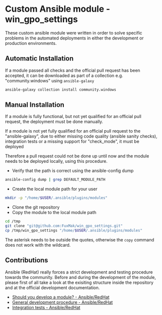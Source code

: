 # Custom Ansible module - win_gpo_settings

These custom ansible module were written in order to solve specific problems in the automated deployments in either the development or production environments.

## Automatic Installation

If a module passed all checks and the official pull request has been accepted, it can be downloaded as part of a collection e.g. "community.windows" using `ansible-galaxy`

```bash
ansible-galaxy collection install community.windows
```

## Manual Installation

If a module is fully functional, but not yet qualified for an official pull request, the deployment must be done manually.

If a module is not yet fully qualified for an official pull request to the "ansible-galaxy", due to either missing code quality (ansible sanity checks), integration tests or a missing support for "check_mode", it must be deployed

Therefore a pull request could not be done up until now and the module needs to be deployed locally, using this procedure.

- Verify that the path is correct using the ansible-config dump

```bash
ansible-config dump | grep DEFAULT_MODULE_PATH
```

- Create the local module path for your user

```bash
mkdir -p "/home/$USER/.ansible/plugins/modules"
```

- Clone the git repository
- Copy the module to the local module path

```bash
cd /tmp
git clone "git@github.com:FuxMak/win_gpo_settings.git"
cp /tmp/win_gpo_settings "/home/$USER/.ansible/plugins/modules"
```

The asterisk needs to be outside the quotes, otherwise the `copy` command does not work with the wildcard.

## Contributions

Ansible (RedHat) really forces a strict development and testing procedure towards the community. Before and during the development of the module, please first of all take a look at the exisiting structure inside the repository and at the official development documentation.

- [Should you develop a module? - Ansible/RedHat](https://docs.ansible.com/ansible/latest/dev_guide/developing_modules.html)
- [General development procedure - Ansible/RedHat](https://docs.ansible.com/ansible/latest/dev_guide/developing_modules_general.html)
- [Integration tests - Ansible/RedHat](https://docs.ansible.com/ansible/latest/dev_guide/testing_integration.html#testing-integration)
